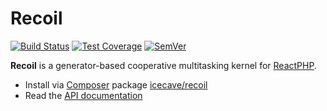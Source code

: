 # Recoil

[![Build Status]](https://travis-ci.org/IcecaveLabs/recoil)
[![Test Coverage]](https://coveralls.io/r/IcecaveLabs/recoil?branch=develop)
[![SemVer]](http://semver.org)

**Recoil** is a generator-based cooperative multitasking kernel for [ReactPHP](https://github.com/reactphp/react).

* Install via [Composer](http://getcomposer.org) package [icecave/recoil](https://packagist.org/packages/icecave/recoil)
* Read the [API documentation](http://IcecaveLabs.github.io/recoil/artifacts/documentation/api/)

<!-- references -->
[Build Status]: https://travis-ci.org/IcecaveLabs/recoil.png?branch=develop
[Test Coverage]: https://coveralls.io/repos/IcecaveLabs/recoil/badge.png?branch=develop
[SemVer]: http://calm-shore-6115.herokuapp.com/?label=semver&value=0.0.0&color=red
